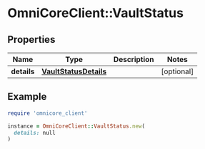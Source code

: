 # OmniCoreClient::VaultStatus

## Properties

| Name | Type | Description | Notes |
| ---- | ---- | ----------- | ----- |
| **details** | [**VaultStatusDetails**](VaultStatusDetails.md) |  | [optional] |

## Example

```ruby
require 'omnicore_client'

instance = OmniCoreClient::VaultStatus.new(
  details: null
)
```

